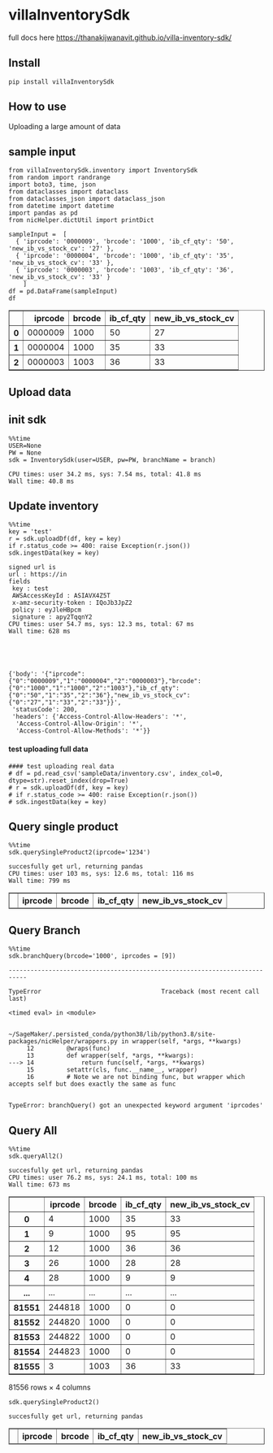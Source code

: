 # villaInventorySdk



full docs here https://thanakijwanavit.github.io/villa-inventory-sdk/

## Install

`pip install villaInventorySdk`

## How to use

Uploading a large amount of data

## sample input

```
from villaInventorySdk.inventory import InventorySdk
from random import randrange
import boto3, time, json
from dataclasses import dataclass
from dataclasses_json import dataclass_json
from datetime import datetime
import pandas as pd
from nicHelper.dictUtil import printDict
```

```
sampleInput =  [ 
  { 'iprcode': '0000009', 'brcode': '1000', 'ib_cf_qty': '50', 'new_ib_vs_stock_cv': '27' },
  { 'iprcode': '0000004', 'brcode': '1000', 'ib_cf_qty': '35', 'new_ib_vs_stock_cv': '33' },
  { 'iprcode': '0000003', 'brcode': '1003', 'ib_cf_qty': '36', 'new_ib_vs_stock_cv': '33' }
    ]
df = pd.DataFrame(sampleInput)
df
```




<div>
<style scoped>
    .dataframe tbody tr th:only-of-type {
        vertical-align: middle;
    }

    .dataframe tbody tr th {
        vertical-align: top;
    }

    .dataframe thead th {
        text-align: right;
    }
</style>
<table border="1" class="dataframe">
  <thead>
    <tr style="text-align: right;">
      <th></th>
      <th>iprcode</th>
      <th>brcode</th>
      <th>ib_cf_qty</th>
      <th>new_ib_vs_stock_cv</th>
    </tr>
  </thead>
  <tbody>
    <tr>
      <th>0</th>
      <td>0000009</td>
      <td>1000</td>
      <td>50</td>
      <td>27</td>
    </tr>
    <tr>
      <th>1</th>
      <td>0000004</td>
      <td>1000</td>
      <td>35</td>
      <td>33</td>
    </tr>
    <tr>
      <th>2</th>
      <td>0000003</td>
      <td>1003</td>
      <td>36</td>
      <td>33</td>
    </tr>
  </tbody>
</table>
</div>



## Upload data

## init sdk

```
%%time
USER=None
PW = None
sdk = InventorySdk(user=USER, pw=PW, branchName = branch)
```

    CPU times: user 34.2 ms, sys: 7.54 ms, total: 41.8 ms
    Wall time: 40.8 ms


## Update inventory 

```
%%time
key = 'test'
r = sdk.uploadDf(df, key = key)
if r.status_code >= 400: raise Exception(r.json())
sdk.ingestData(key = key)
```

    signed url is 
    url : https://in
    fields
     key : test
     AWSAccessKeyId : ASIAVX4Z5T
     x-amz-security-token : IQoJb3JpZ2
     policy : eyJleHBpcm
     signature : apy2TqqnY2
    CPU times: user 54.7 ms, sys: 12.3 ms, total: 67 ms
    Wall time: 628 ms





    {'body': '{"iprcode":{"0":"0000009","1":"0000004","2":"0000003"},"brcode":{"0":"1000","1":"1000","2":"1003"},"ib_cf_qty":{"0":"50","1":"35","2":"36"},"new_ib_vs_stock_cv":{"0":"27","1":"33","2":"33"}}',
     'statusCode': 200,
     'headers': {'Access-Control-Allow-Headers': '*',
      'Access-Control-Allow-Origin': '*',
      'Access-Control-Allow-Methods': '*'}}



#### test uploading full data 

```
#### test uploading real data 
# df = pd.read_csv('sampleData/inventory.csv', index_col=0, dtype=str).reset_index(drop=True)
# r = sdk.uploadDf(df, key = key)
# if r.status_code >= 400: raise Exception(r.json())
# sdk.ingestData(key = key)
```

## Query single product

```
%%time
sdk.querySingleProduct2(iprcode='1234')
```

    succesfully get url, returning pandas
    CPU times: user 103 ms, sys: 12.6 ms, total: 116 ms
    Wall time: 799 ms





<div>
<style scoped>
    .dataframe tbody tr th:only-of-type {
        vertical-align: middle;
    }

    .dataframe tbody tr th {
        vertical-align: top;
    }

    .dataframe thead th {
        text-align: right;
    }
</style>
<table border="1" class="dataframe">
  <thead>
    <tr style="text-align: right;">
      <th></th>
      <th>iprcode</th>
      <th>brcode</th>
      <th>ib_cf_qty</th>
      <th>new_ib_vs_stock_cv</th>
    </tr>
  </thead>
  <tbody>
  </tbody>
</table>
</div>



## Query Branch

```
%%time
sdk.branchQuery(brcode='1000', iprcodes = [9])
```


    ---------------------------------------------------------------------------

    TypeError                                 Traceback (most recent call last)

    <timed eval> in <module>


    ~/SageMaker/.persisted_conda/python38/lib/python3.8/site-packages/nicHelper/wrappers.py in wrapper(self, *args, **kwargs)
         12         @wraps(func)
         13         def wrapper(self, *args, **kwargs):
    ---> 14             return func(self, *args, **kwargs)
         15         setattr(cls, func.__name__, wrapper)
         16         # Note we are not binding func, but wrapper which accepts self but does exactly the same as func


    TypeError: branchQuery() got an unexpected keyword argument 'iprcodes'


## Query All

```
%%time
sdk.queryAll2()
```

    succesfully get url, returning pandas
    CPU times: user 76.2 ms, sys: 24.1 ms, total: 100 ms
    Wall time: 673 ms





<div>
<style scoped>
    .dataframe tbody tr th:only-of-type {
        vertical-align: middle;
    }

    .dataframe tbody tr th {
        vertical-align: top;
    }

    .dataframe thead th {
        text-align: right;
    }
</style>
<table border="1" class="dataframe">
  <thead>
    <tr style="text-align: right;">
      <th></th>
      <th>iprcode</th>
      <th>brcode</th>
      <th>ib_cf_qty</th>
      <th>new_ib_vs_stock_cv</th>
    </tr>
  </thead>
  <tbody>
    <tr>
      <th>0</th>
      <td>4</td>
      <td>1000</td>
      <td>35</td>
      <td>33</td>
    </tr>
    <tr>
      <th>1</th>
      <td>9</td>
      <td>1000</td>
      <td>95</td>
      <td>95</td>
    </tr>
    <tr>
      <th>2</th>
      <td>12</td>
      <td>1000</td>
      <td>36</td>
      <td>36</td>
    </tr>
    <tr>
      <th>3</th>
      <td>26</td>
      <td>1000</td>
      <td>28</td>
      <td>28</td>
    </tr>
    <tr>
      <th>4</th>
      <td>28</td>
      <td>1000</td>
      <td>9</td>
      <td>9</td>
    </tr>
    <tr>
      <th>...</th>
      <td>...</td>
      <td>...</td>
      <td>...</td>
      <td>...</td>
    </tr>
    <tr>
      <th>81551</th>
      <td>244818</td>
      <td>1000</td>
      <td>0</td>
      <td>0</td>
    </tr>
    <tr>
      <th>81552</th>
      <td>244820</td>
      <td>1000</td>
      <td>0</td>
      <td>0</td>
    </tr>
    <tr>
      <th>81553</th>
      <td>244822</td>
      <td>1000</td>
      <td>0</td>
      <td>0</td>
    </tr>
    <tr>
      <th>81554</th>
      <td>244823</td>
      <td>1000</td>
      <td>0</td>
      <td>0</td>
    </tr>
    <tr>
      <th>81555</th>
      <td>3</td>
      <td>1003</td>
      <td>36</td>
      <td>33</td>
    </tr>
  </tbody>
</table>
<p>81556 rows × 4 columns</p>
</div>



```
sdk.querySingleProduct2()
```

    succesfully get url, returning pandas





<div>
<style scoped>
    .dataframe tbody tr th:only-of-type {
        vertical-align: middle;
    }

    .dataframe tbody tr th {
        vertical-align: top;
    }

    .dataframe thead th {
        text-align: right;
    }
</style>
<table border="1" class="dataframe">
  <thead>
    <tr style="text-align: right;">
      <th></th>
      <th>iprcode</th>
      <th>brcode</th>
      <th>ib_cf_qty</th>
      <th>new_ib_vs_stock_cv</th>
    </tr>
  </thead>
  <tbody>
  </tbody>
</table>
</div>


